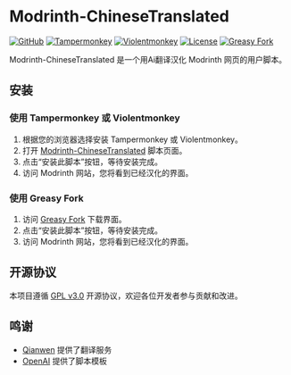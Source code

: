 # Modrinth-ChineseTranslated

[![GitHub](https://img.shields.io/badge/GitHub-Repo-blue?logo=github)](https://github.com/YlovexLN/Modrinth-ChineseTranslated)
[![Tampermonkey](https://img.shields.io/badge/Tampermonkey-Get%20Extension-blue?logo=tampermonkey&logoColor=white)](https://www.tampermonkey.net/)
[![Violentmonkey](https://img.shields.io/badge/Violentmonkey-Get%20Extension-orange?logo=violentmonkey&logoColor=white)](https://violentmonkey.github.io/)
[![License](https://img.shields.io/badge/License-GPL3.0-green.svg)](LICENSE)
[![Greasy Fork](https://img.shields.io/badge/GreasyFork-Script-blue?&label=Downloads&logo=greasyfork)](https://greasyfork.org/zh-CN/scripts/526366-modrinth-chinesetranslated)

Modrinth-ChineseTranslated 是一个用Ai翻译汉化 Modrinth 网页的用户脚本。

## 安装

### 使用 Tampermonkey 或 Violentmonkey

1. 根据您的浏览器选择安装 Tampermonkey 或 Violentmonkey。
2. 打开 [Modrinth-ChineseTranslated](https://github.com/YlovexLN/Modrinth-ChineseTranslated/releases/latest/download/script.user.js) 脚本页面。
3. 点击“安装此脚本”按钮，等待安装完成。
4. 访问 Modrinth 网站，您将看到已经汉化的界面。

### 使用 Greasy Fork

1. 访问 [Greasy Fork](https://greasyfork.org/zh-CN/scripts/526366-modrinth-chinesetranslated) 下载界面。
2. 点击“安装此脚本”按钮，等待安装完成。
3. 访问 Modrinth 网站，您将看到已经汉化的界面。

## 开源协议

本项目遵循 [GPL v3.0](https://www.gnu.org/licenses/gpl-3.0.html) 开源协议，欢迎各位开发者参与贡献和改进。

## 鸣谢

- [Qianwen](https://tongyi.aliyun.com/) 提供了翻译服务
- [OpenAI](https://openai.com/) 提供了脚本模板
